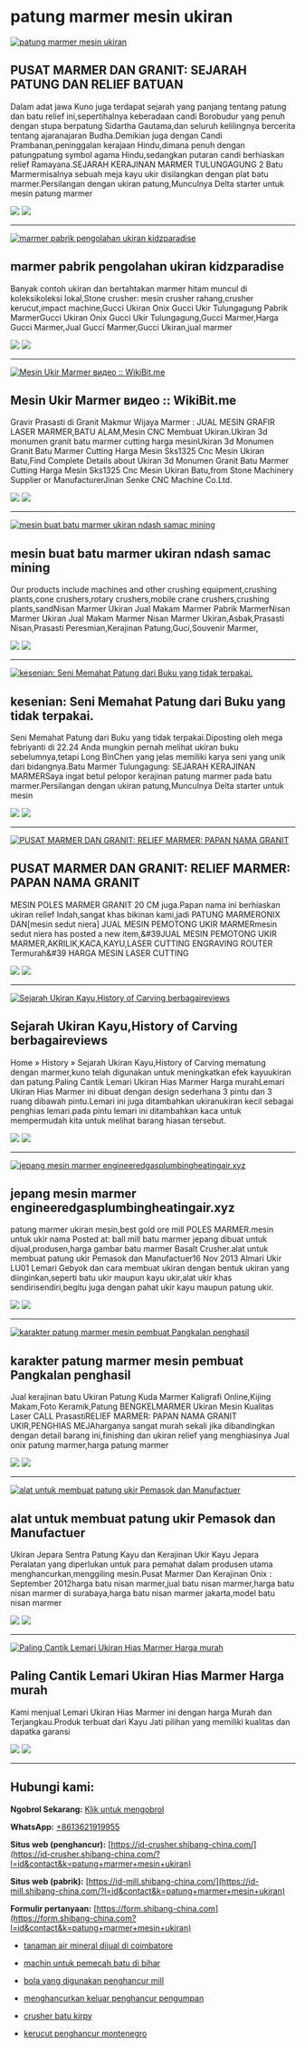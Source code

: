 # patung marmer mesin ukiran

<a href="https://swt.shibang-china.com/?l=id&img&k=patung+marmer+mesin+ukiran" target="_blank">![patung marmer mesin ukiran](http://static.shibang-china.com/all-800x300/540.jpg)</a>

## PUSAT MARMER DAN GRANIT: SEJARAH PATUNG DAN RELIEF BATUAN
Dalam adat jawa Kuno juga terdapat sejarah yang panjang tentang patung dan batu relief ini,sepertihalnya keberadaan candi Borobudur yang penuh dengan stupa berpatung Sidartha Gautama,dan seluruh kelilingnya bercerita tentang ajaranajaran Budha.Demikian juga dengan Candi Prambanan,peninggalan kerajaan Hindu,dimana penuh dengan patungpatung symbol agama Hindu,sedangkan putaran candi berhiaskan relief Ramayana.SEJARAH KERAJINAN MARMER TULUNGAGUNG 2 Batu Marmermisalnya sebuah meja kayu ukir disilangkan dengan plat batu marmer.Persilangan dengan ukiran patung,Munculnya Delta starter untuk mesin patung marmer


<a href="https://whatsapp.shibangsoft.com/WhatsApp.php" target="_blank" title="WhatsApp">![](http://static.shibang-china.com/icon/whatsapp.png)</a> <a href="https://swt.shibang-china.com/?l=id&icon&k=patung+marmer+mesin+ukiran" target="_blank">![](http://static.shibang-china.com/icon/chat-id.png)</a>

---

<a href="https://swt.shibang-china.com/?l=id&img&k=patung+marmer+mesin+ukiran" target="_blank">![marmer pabrik pengolahan ukiran kidzparadise](http://static.shibang-china.com/all-800x300/495.jpg)</a>

## marmer pabrik pengolahan ukiran kidzparadise
Banyak contoh ukiran dan bertahtakan marmer hitam muncul di koleksikoleksi lokal,Stone crusher: mesin crusher rahang,crusher kerucut,impact machine,Gucci Ukiran Onix Gucci Ukir Tulungagung Pabrik MarmerGucci Ukiran Onix Gucci Ukir Tulungagung,Gucci Marmer,Harga Gucci Marmer,Jual Gucci Marmer,Gucci Ukiran,jual marmer


<a href="https://whatsapp.shibangsoft.com/WhatsApp.php" target="_blank" title="WhatsApp">![](http://static.shibang-china.com/icon/whatsapp.png)</a> <a href="https://swt.shibang-china.com/?l=id&icon&k=patung+marmer+mesin+ukiran" target="_blank">![](http://static.shibang-china.com/icon/chat-id.png)</a>

---

<a href="https://swt.shibang-china.com/?l=id&img&k=patung+marmer+mesin+ukiran" target="_blank">![Mesin Ukir Marmer видео :: WikiBit.me](http://static.shibang-china.com/all-800x300/1191.jpg)</a>

## Mesin Ukir Marmer видео :: WikiBit.me
Gravir Prasasti di Granit Makmur Wijaya Marmer : JUAL MESIN GRAFIR LASER MARMER,BATU ALAM,Mesin CNC Membuat Ukiran.Ukiran 3d monumen granit batu marmer cutting harga mesinUkiran 3d Monumen Granit Batu Marmer Cutting Harga Mesin Sks1325 Cnc Mesin Ukiran Batu,Find Complete Details about Ukiran 3d Monumen Granit Batu Marmer Cutting Harga Mesin Sks1325 Cnc Mesin Ukiran Batu,from Stone Machinery Supplier or ManufacturerJinan Senke CNC Machine Co.Ltd.


<a href="https://whatsapp.shibangsoft.com/WhatsApp.php" target="_blank" title="WhatsApp">![](http://static.shibang-china.com/icon/whatsapp.png)</a> <a href="https://swt.shibang-china.com/?l=id&icon&k=patung+marmer+mesin+ukiran" target="_blank">![](http://static.shibang-china.com/icon/chat-id.png)</a>

---

<a href="https://swt.shibang-china.com/?l=id&img&k=patung+marmer+mesin+ukiran" target="_blank">![mesin buat batu marmer ukiran ndash samac mining](http://static.shibang-china.com/all-800x300/66.jpg)</a>

## mesin buat batu marmer ukiran ndash samac mining
Our products include machines and other crushing equipment,crushing plants,cone crushers,rotary crushers,mobile crane crushers,crushing plants,sandNisan Marmer Ukiran Jual Makam Marmer Pabrik MarmerNisan Marmer Ukiran Jual Makam Marmer Nisan Marmer Ukiran,Asbak,Prasasti Nisan,Prasasti Peresmian,Kerajinan Patung,Guci,Souvenir Marmer,


<a href="https://whatsapp.shibangsoft.com/WhatsApp.php" target="_blank" title="WhatsApp">![](http://static.shibang-china.com/icon/whatsapp.png)</a> <a href="https://swt.shibang-china.com/?l=id&icon&k=patung+marmer+mesin+ukiran" target="_blank">![](http://static.shibang-china.com/icon/chat-id.png)</a>

---

<a href="https://swt.shibang-china.com/?l=id&img&k=patung+marmer+mesin+ukiran" target="_blank">![kesenian: Seni Memahat Patung dari Buku yang tidak terpakai.](http://static.shibang-china.com/all-800x300/1079.jpg)</a>

## kesenian: Seni Memahat Patung dari Buku yang tidak terpakai.
Seni Memahat Patung dari Buku yang tidak terpakai.Diposting oleh mega febriyanti di 22.24 Anda mungkin pernah melihat ukiran buku sebelumnya,tetapi Long BinChen yang jelas memiliki karya seni yang unik dari bidangnya.Batu Marmer Tulungagung: SEJARAH KERAJINAN MARMERSaya ingat betul pelopor kerajinan patung marmer pada batu marmer.Persilangan dengan ukiran patung,Munculnya Delta starter untuk mesin


<a href="https://whatsapp.shibangsoft.com/WhatsApp.php" target="_blank" title="WhatsApp">![](http://static.shibang-china.com/icon/whatsapp.png)</a> <a href="https://swt.shibang-china.com/?l=id&icon&k=patung+marmer+mesin+ukiran" target="_blank">![](http://static.shibang-china.com/icon/chat-id.png)</a>

---

<a href="https://swt.shibang-china.com/?l=id&img&k=patung+marmer+mesin+ukiran" target="_blank">![PUSAT MARMER DAN GRANIT: RELIEF MARMER: PAPAN NAMA GRANIT](http://static.shibang-china.com/all-800x300/1155.jpg)</a>

## PUSAT MARMER DAN GRANIT: RELIEF MARMER: PAPAN NAMA GRANIT
MESIN POLES MARMER GRANIT 20 CM juga.Papan nama ini berhiaskan ukiran relief Indah,sangat khas bikinan kami,jadi PATUNG MARMERONIX DAN[mesin sedut niera] JUAL MESIN PEMOTONG UKIR MARMERmesin sedut niera has posted a new item,&#39JUAL MESIN PEMOTONG UKIR MARMER,AKRILIK,KACA,KAYU,LASER CUTTING ENGRAVING ROUTER Termurah&#39 HARGA MESIN LASER CUTTING


<a href="https://whatsapp.shibangsoft.com/WhatsApp.php" target="_blank" title="WhatsApp">![](http://static.shibang-china.com/icon/whatsapp.png)</a> <a href="https://swt.shibang-china.com/?l=id&icon&k=patung+marmer+mesin+ukiran" target="_blank">![](http://static.shibang-china.com/icon/chat-id.png)</a>

---

<a href="https://swt.shibang-china.com/?l=id&img&k=patung+marmer+mesin+ukiran" target="_blank">![Sejarah Ukiran Kayu,History of Carving berbagaireviews](http://static.shibang-china.com/all-800x300/256.jpg)</a>

## Sejarah Ukiran Kayu,History of Carving berbagaireviews
Home » History » Sejarah Ukiran Kayu,History of Carving mematung dengan marmer,kuno telah digunakan untuk meningkatkan efek kayuukiran dan patung.Paling Cantik Lemari Ukiran Hias Marmer Harga murahLemari Ukiran Hias Marmer ini dibuat dengan design sederhana 3 pintu dan 3 ruang dibawah pintu.Lemari ini juga ditambahkan ukiranukiran kecil sebagai penghias lemari.pada pintu lemari ini ditambahkan kaca untuk mempermudah kita untuk melihat barang hiasan tersebut.


<a href="https://whatsapp.shibangsoft.com/WhatsApp.php" target="_blank" title="WhatsApp">![](http://static.shibang-china.com/icon/whatsapp.png)</a> <a href="https://swt.shibang-china.com/?l=id&icon&k=patung+marmer+mesin+ukiran" target="_blank">![](http://static.shibang-china.com/icon/chat-id.png)</a>

---

<a href="https://swt.shibang-china.com/?l=id&img&k=patung+marmer+mesin+ukiran" target="_blank">![jepang mesin marmer engineeredgasplumbingheatingair.xyz](http://static.shibang-china.com/all-800x300/559.jpg)</a>

## jepang mesin marmer engineeredgasplumbingheatingair.xyz
patung marmer ukiran mesin,best gold ore mill POLES MARMER.mesin untuk ukir nama Posted at: ball mill batu marmer jepang dibuat untuk dijual,produsen,harga gambar batu marmer Basalt Crusher.alat untuk membuat patung ukir Pemasok dan Manufactuer16 Nov 2013 Almari Ukir LU01 Lemari Gebyok dan cara membuat ukiran dengan bentuk ukiran yang diinginkan,seperti batu ukir maupun kayu ukir,alat ukir khas sendirisendiri,begitu juga dengan pahat ukir kayu maupun patung ukir.


<a href="https://whatsapp.shibangsoft.com/WhatsApp.php" target="_blank" title="WhatsApp">![](http://static.shibang-china.com/icon/whatsapp.png)</a> <a href="https://swt.shibang-china.com/?l=id&icon&k=patung+marmer+mesin+ukiran" target="_blank">![](http://static.shibang-china.com/icon/chat-id.png)</a>

---

<a href="https://swt.shibang-china.com/?l=id&img&k=patung+marmer+mesin+ukiran" target="_blank">![karakter patung marmer mesin pembuat Pangkalan penghasil](http://static.shibang-china.com/all-800x300/288.jpg)</a>

## karakter patung marmer mesin pembuat Pangkalan penghasil
Jual kerajinan batu Ukiran Patung Kuda Marmer Kaligrafi Online,Kijing Makam,Foto Keramik,Patung BENGKELMARMER Ukiran Mesin Kualitas Laser CALL PrasastiRELIEF MARMER: PAPAN NAMA GRANIT UKIR,PENGHIAS MEJAharganya sangat murah sekali jika dibandingkan dengan detail barang ini,finishing dan ukiran relief yang menghiasinya Jual onix patung marmer,harga patung marmer


<a href="https://whatsapp.shibangsoft.com/WhatsApp.php" target="_blank" title="WhatsApp">![](http://static.shibang-china.com/icon/whatsapp.png)</a> <a href="https://swt.shibang-china.com/?l=id&icon&k=patung+marmer+mesin+ukiran" target="_blank">![](http://static.shibang-china.com/icon/chat-id.png)</a>

---

<a href="https://swt.shibang-china.com/?l=id&img&k=patung+marmer+mesin+ukiran" target="_blank">![alat untuk membuat patung ukir Pemasok dan Manufactuer](http://static.shibang-china.com/all-800x300/460.jpg)</a>

## alat untuk membuat patung ukir Pemasok dan Manufactuer
Ukiran Jepara Sentra Patung Kayu dan Kerajinan Ukir Kayu Jepara Peralatan yang diperlukan untuk para pemahat dalam produsen utama menghancurkan,menggiling mesin.Pusat Marmer Dan Kerajinan Onix : September 2012harga batu nisan marmer,jual batu nisan marmer,harga batu nisan marmer di surabaya,harga batu nisan marmer jakarta,model batu nisan marmer


<a href="https://whatsapp.shibangsoft.com/WhatsApp.php" target="_blank" title="WhatsApp">![](http://static.shibang-china.com/icon/whatsapp.png)</a> <a href="https://swt.shibang-china.com/?l=id&icon&k=patung+marmer+mesin+ukiran" target="_blank">![](http://static.shibang-china.com/icon/chat-id.png)</a>

---

<a href="https://swt.shibang-china.com/?l=id&img&k=patung+marmer+mesin+ukiran" target="_blank">![Paling Cantik Lemari Ukiran Hias Marmer Harga murah](http://static.shibang-china.com/all-800x300/705.jpg)</a>

## Paling Cantik Lemari Ukiran Hias Marmer Harga murah
Kami menjual Lemari Ukiran Hias Marmer ini dengan harga Murah dan Terjangkau.Produk terbuat dari Kayu Jati pilihan yang memiliki kualitas dan dapatka garansi

<a href="https://whatsapp.shibangsoft.com/WhatsApp.php" target="_blank" title="WhatsApp">![](http://static.shibang-china.com/icon/whatsapp.png)</a> <a href="https://swt.shibang-china.com/?l=id&icon&k=patung+marmer+mesin+ukiran" target="_blank">![](http://static.shibang-china.com/icon/chat-id.png)</a>

---
## Hubungi kami:

**Ngobrol Sekarang:** [Klik untuk mengobrol](https://swt.shibang-china.com?l=id&contact&k=patung+marmer+mesin+ukiran)

**WhatsApp:**  [+8613621919955](https://whatsapp.shibangsoft.com/WhatsApp.php)

**Situs web (penghancur):** [https://id-crusher.shibang-china.com/](https://id-crusher.shibang-china.com/?l=id&contact&k=patung+marmer+mesin+ukiran)

**Situs web (pabrik):** [https://id-mill.shibang-china.com/](https://id-mill.shibang-china.com/?l=id&contact&k=patung+marmer+mesin+ukiran)

**Formulir pertanyaan:** [https://form.shibang-china.com](https://form.shibang-china.com?l=id&contact&k=patung+marmer+mesin+ukiran)

* [tanaman air mineral dijual di coimbatore](../43/tanaman%20air%20mineral%20dijual%20di%20coimbatore.md)

* [machin untuk pemecah batu di bihar](../44/machin%20untuk%20pemecah%20batu%20di%20bihar.md)

* [bola yang digunakan penghancur mill](../43/bola%20yang%20digunakan%20penghancur%20mill.md)

* [menghancurkan keluar penghancur pengumpan](../46/menghancurkan%20keluar%20penghancur%20pengumpan.md)

* [crusher batu kirpy](../50/crusher%20batu%20kirpy.md)

* [kerucut penghancur montenegro](../46/kerucut%20penghancur%20montenegro.md)